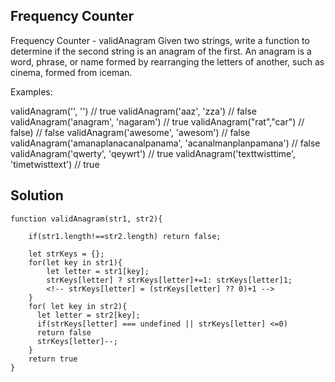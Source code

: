 ## Frequency Counter

Frequency Counter - validAnagram
Given two strings, write a function to determine if the second string is an anagram of the first. An anagram is a word, phrase, or name formed by rearranging the letters of another, such as cinema, formed from iceman.

Examples:

validAnagram('', '') // true
validAnagram('aaz', 'zza') // false
validAnagram('anagram', 'nagaram') // true
validAnagram("rat","car") // false) // false
validAnagram('awesome', 'awesom') // false
validAnagram('amanaplanacanalpanama', 'acanalmanplanpamana') // false
validAnagram('qwerty', 'qeywrt') // true
validAnagram('texttwisttime', 'timetwisttext') // true

## Solution

```
function validAnagram(str1, str2){

    if(str1.length!==str2.length) return false;

    let strKeys = {};
    for(let key in str1){
        let letter = str1[key];
        strKeys[letter] ? strKeys[letter]+=1: strKeys[letter]1;
        <!-- strKeys[letter] = (strKeys[letter] ?? 0)+1 -->
    }
    for( let key in str2){
      let letter = str2[key];
      if(strKeys[letter] === undefined || strKeys[letter] <=0)
      return false
      strKeys[letter]--;
    }
    return true
}
```

